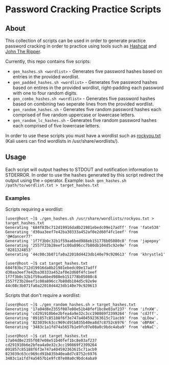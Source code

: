 # Password Cracking Practice Scripts
## About
This collection of scripts can be used in order to generate practice password cracking in order to practice using tools such as [Hashcat](https://github.com/hashcat/hashcat) and [John The Ripper](https://github.com/openwall/john). 

Currently, this repo contains five scripts:
 * `gen_hashes.sh <wordlist>` - Generates five password hashes based on entries in the provided wordlist.
 * `gen_padded_hashes.sh <wordlist>` - Generates five password hashes based on entires in the provided wordlist, right-padding each password with one to four random digits. 
 * `gen_combo_hashes.sh <wordlist>` - Generates five password hashes based on combining two seperate lines from the provided wordlist.
 * `gen_random_hashes.sh` - Generates five random password hashes each comprised of five random uppercase or lowercase letters.
 * `gen_random_lc_hashes.sh` - Generates five random password hashes each comprised of five lowercase letters.
 
In order to use these scripts you must have a wordlist such as [rockyou.txt](https://github.com/danielmiessler/SecLists/blob/master/Passwords/Leaked-Databases/rockyou.txt.tar.gz) (Kali users can find wordlists in /usr/share/wordlists/).

## Usage
Each script will output hashes to STDOUT and notification information to STDERROR. In order to use the hashes generated by this script redirect the output using the `>` operator. Example: `bash gen_hashes.sh /path/to/wordlist.txt > target_hashes.txt`

### Examples
Scripts requiring a wordlist:
```
[user@host ~]$ ./gen_hashes.sh /usr/share/wordlists/rockyou.txt > target_hashes.txt
Generating '684f83bc712d19916da8b21981ebedc09e17adff' from 'fate538'
Generating 'd30aa3eef7e42ba30333a452af0e2d60f4fc1eef' from '@#dancer77'
Generating '1f7f3b0c32b1f59aa6bed988eb151778b05080c8' from 'japopoy'
Generating '2557f23b28eef1c00a896cc7b80db104d5c92e9e' from '0281324853'
Generating '44c08c3b071fa0a22018d4423db140e79c920613' from 'khrystle1'

[user@host ~]$ cat target_hashes.txt 
684f83bc712d19916da8b21981ebedc09e17adff
d30aa3eef7e42ba30333a452af0e2d60f4fc1eef
1f7f3b0c32b1f59aa6bed988eb151778b05080c8
2557f23b28eef1c00a896cc7b80db104d5c92e9e
44c08c3b071fa0a22018d4423db140e79c920613
```

Scripts that don't require a wordlist:
```
[user@host ~]$ ./gen_random_hashes.sh > target_hashes.txt
Generating '17a04d8e2355f087e08e51b40fef1bc8e03af237' from 'ifnXW'.
Generating 'cd291910b6e2bfea4a9e32c3cc190869f2399264' from 'cdJff'.
Generating '091857c85188f6f3e747a404592363615c71acb9' from 'qLOow'.
Generating '823039c63cc969cd91b835b40ea8d7c8752c6976' from 'oBPAH'.
Generating '3483c1a1fd74a5657b1e9fc07e08a0c9bdc4aba9' from 'ebNaC'.

[user@host ~]$ cat target_hashes.txt 
17a04d8e2355f087e08e51b40fef1bc8e03af237
cd291910b6e2bfea4a9e32c3cc190869f2399264
091857c85188f6f3e747a404592363615c71acb9
823039c63cc969cd91b835b40ea8d7c8752c6976
3483c1a1fd74a5657b1e9fc07e08a0c9bdc4aba9
```
